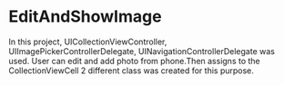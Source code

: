 # EditAndShowImage

In this project, UICollectionViewController, UIImagePickerControllerDelegate, UINavigationControllerDelegate was used.
User can edit and add photo from phone.Then assigns to the CollectionViewCell 
2 different class was created for this purpose.
